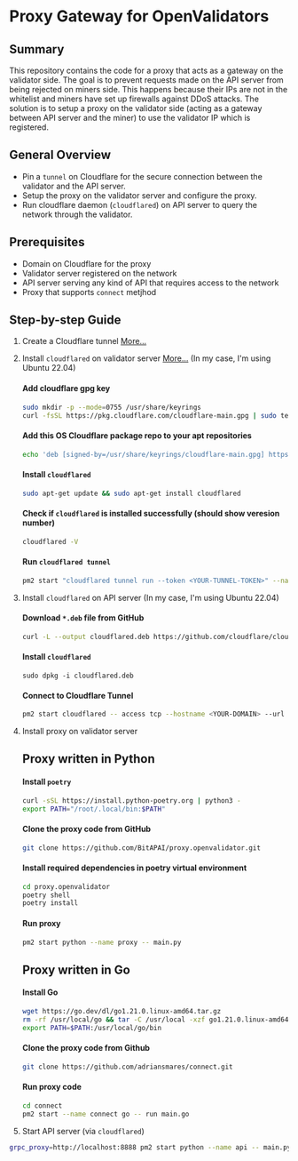 # Proxy Gateway for OpenValidators

## Summary
This repository contains the code for a proxy that acts as a gateway on the validator side.
The goal is to prevent requests made on the API server from being rejected on miners side. 
This happens because their IPs are not in the whitelist and miners have set up firewalls against DDoS attacks.
The solution is to setup a proxy on the validator side (acting as a gateway between API server and the miner) to use the validator IP which is registered.

## General Overview
- Pin a `tunnel` on Cloudflare for the secure connection between the validator and the API server.
- Setup the proxy on the validator server and configure the proxy.
- Run cloudflare daemon (`cloudflared`) on API server to query the network through the validator.

## Prerequisites
- Domain on Cloudflare for the proxy
- Validator server registered on the network
- API server serving any kind of API that requires access to the network
- Proxy that supports `connect` metjhod


## Step-by-step Guide

1. Create a Cloudflare tunnel [More...](https://developers.cloudflare.com/cloudflare-one/connections/connect-networks/install-and-setup/tunnel-guide/remote/)

2. Install `cloudflared` on validator server [More...](https://pkg.cloudflare.com/index.html)
    (In my case, I'm using Ubuntu 22.04)
    #### Add cloudflare gpg key
    ```bash
    sudo mkdir -p --mode=0755 /usr/share/keyrings
    curl -fsSL https://pkg.cloudflare.com/cloudflare-main.gpg | sudo tee /usr/share/keyrings/cloudflare-main.gpg >/dev/null
    ```

    #### Add this OS Cloudflare package repo to your apt repositories
    ```bash
    echo 'deb [signed-by=/usr/share/keyrings/cloudflare-main.gpg] https://pkg.cloudflare.com/cloudflared jammy main' | sudo tee /etc/apt/sources.list.d/cloudflared.list
    ```

    #### Install `cloudflared`
    ```bash
    sudo apt-get update && sudo apt-get install cloudflared
    ```

    #### Check if `cloudflared` is installed successfully (should show veresion number)
    ```bash
    cloudflared -V
    ```

    #### Run `cloudflared tunnel`
    ```bash
    pm2 start "cloudflared tunnel run --token <YOUR-TUNNEL-TOKEN>" --name cloudflared
    ```

3. Install `cloudflared` on API server
    (In my case, I'm using Ubuntu 22.04)
    #### Download `*.deb` file from GitHub
    ```bash
    curl -L --output cloudflared.deb https://github.com/cloudflare/cloudflared/releases/latest/download/cloudflared-linux-amd64.deb
    ```

    #### Install `cloudflared`
    ```basb
    sudo dpkg -i cloudflared.deb
    ```

    #### Connect to Cloudflare Tunnel
    ```bash
    pm2 start cloudflared -- access tcp --hostname <YOUR-DOMAIN> --url localhost:8888
    ```

4. Install proxy on validator server
    ## Proxy written in Python
    #### Install `poetry`
    ```bash
    curl -sSL https://install.python-poetry.org | python3 -
    export PATH="/root/.local/bin:$PATH"
    ```

    #### Clone the proxy code from GitHub
    ```bash
    git clone https://github.com/BitAPAI/proxy.openvalidator.git
    ```

    #### Install required dependencies in poetry virtual environment
    ```bash
    cd proxy.openvalidator
    poetry shell
    poetry install
    ```

    #### Run proxy
    ```bash
    pm2 start python --name proxy -- main.py
    ```

    ## Proxy written in Go
    #### Install Go
    ```bash
    wget https://go.dev/dl/go1.21.0.linux-amd64.tar.gz
    rm -rf /usr/local/go && tar -C /usr/local -xzf go1.21.0.linux-amd64.tar.gz
    export PATH=$PATH:/usr/local/go/bin
    ```

    #### Clone the proxy code from Github
    ```bash
    git clone https://github.com/adriansmares/connect.git
    ```

    #### Run proxy code
    ```bash
    cd connect
    pm2 start --name connect go -- run main.go
    ```

5. Start API server (via `cloudflared`)
```bash
grpc_proxy=http://localhost:8888 pm2 start python --name api -- main.py
```